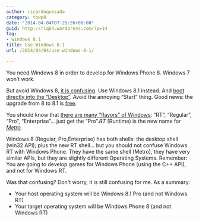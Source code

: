 ```yaml
---
author: ricardoquesada
category: towp8
date: "2014-04-04T07:25:26+00:00"
guid: http://riq64.wordpress.com/?p=14
tag:
- windows 8.1
title: Use Windows 8.1
url: /2014/04/04/use-windows-8-1/

---
```


You need Windows 8 in order to develop for Windows Phone 8. Windows 7 won’t
work.

But avoid Windows 8, [it is confusing](https://www.google.com/search?q=windows+8+confusing).
Use Windows 8.1 instead.
And [boot directly into the “Desktop”](http://www.pcworld.com/article/2043243/how-to-boot-to-desktop-mode-in-windows-8-1.html).
Avoid the annoying “Start” thing. Good news: the upgrade from 8 to 8.1
is [free](http://windows.microsoft.com/en-us/windows-8/update-from-windows-8-tutorial).

You should know that [there are many “flavors” of Windows](http://www.microsoft.com/en-us/windows/enterprise/products-and-technologies/windows-8-1/compare/default.aspx):
“RT”, “Regular”, “Pro”, “Enterprise”… just get the “Pro”._RT_ (Runtime) is the
new name for _[Metro](http://www.theverge.com/2012/8/2/3216545/microsoft-metro-branding-memo-european-partner)_.

Windows 8 (Regular, Pro,Enterprise) has both shells: the desktop shell (win32
API); plus the new RT shell... but you should not confuse Windows RT with
Windows Phone. They have the same shell (Metro), they have very similar APIs,
but they are slightly different Operating Systems. Remember: You are going to
develop games for Windows Phone (using the C++ API), and not for Windows RT.

Was that confusing? Don't worry, it is still confusing for me. As a summary:

- Your host operating system will be Windows 8.1 Pro (and not Windows RT)
- Your target operating system will be Windows Phone 8 (and not Windows RT)
